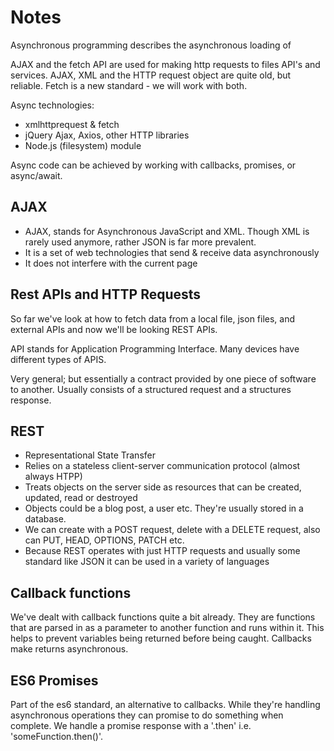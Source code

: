 # Notes

Asynchronous programming describes the asynchronous loading of

AJAX and the fetch API are used for making http requests to files API's and services. AJAX, XML and the HTTP request object are quite old, but reliable. Fetch is a new standard - we will work with both.

Async technologies:
 - xmlhttprequest & fetch
 - jQuery Ajax, Axios, other HTTP libraries
 - Node.js (filesystem) module

Async code can be achieved by working with callbacks, promises, or async/await.

## AJAX
- AJAX, stands for Asynchronous JavaScript and XML. Though XML is rarely used anymore, rather JSON is far more prevalent.
- It is a set of web technologies that send & receive data asynchronously
- It does not interfere with the current page

## Rest APIs and HTTP Requests
So far we've look at how to fetch data from a local file, json files, and external APIs and now we'll be looking REST APIs.

API stands for Application Programming Interface. Many devices have different types of APIS.

Very general; but essentially a contract provided by one piece of software to another. Usually consists of a structured request and a structures response.

## REST
- Representational State Transfer
- Relies on a stateless client-server communication protocol (almost always HTPP)
- Treats objects on the server side as resources that can be created, updated, read or destroyed
- Objects could be a blog post, a user etc. They're usually stored in a database.
- We can create with a POST request, delete with a DELETE request, also can PUT, HEAD, OPTIONS, PATCH etc.
- Because REST operates with just HTTP requests and usually some standard like JSON it can be used in a variety of languages

## Callback functions
We've dealt with callback functions quite a bit already. They are functions that are parsed in as a parameter to another function and runs within it. This helps to prevent variables being returned before being caught. Callbacks make returns asynchronous.


## ES6 Promises
Part of the es6 standard, an alternative to callbacks. While they're handling asynchronous operations they can promise to do something when complete. We handle a promise response with a '.then' i.e. 'someFunction.then()'.



<!-- ##  -->
